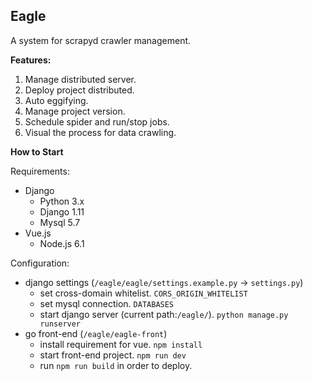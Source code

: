 ## Eagle
A system for scrapyd crawler management.

**Features:**
1. Manage distributed server.
2. Deploy project distributed.
3. Auto eggifying.
4. Manage project version.
5. Schedule spider and run/stop jobs.
6. Visual the process for data crawling.

**How to Start**

Requirements:
- Django
  - Python 3.x
  - Django 1.11
  - Mysql 5.7
- Vue.js
  - Node.js 6.1
  
Configuration:
- django settings (`/eagle/eagle/settings.example.py` -> `settings.py`)
  - set cross-domain whitelist. `CORS_ORIGIN_WHITELIST`
  - set mysql connection. `DATABASES`
  - start django server (current path:`/eagle/`). `python manage.py runserver`
- go front-end (`/eagle/eagle-front`)
  - install requirement for vue. `npm install`
  - start front-end project. `npm run dev`
  - run `npm run build` in order to deploy.

